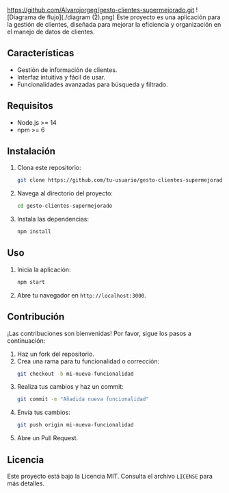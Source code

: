 https://github.com/Alvarojorgeg/gesto-clientes-supermejorado.git
![Diagrama de flujo](./diagram (2).png)
Este proyecto es una aplicación para la gestión de clientes, diseñada para mejorar la eficiencia y organización en el manejo de datos de clientes.

## Características

- Gestión de información de clientes.
- Interfaz intuitiva y fácil de usar.
- Funcionalidades avanzadas para búsqueda y filtrado.

## Requisitos

- Node.js >= 14
- npm >= 6

## Instalación

1. Clona este repositorio:
    ```bash
    git clone https://github.com/tu-usuario/gesto-clientes-supermejorado.git
    ```
2. Navega al directorio del proyecto:
    ```bash
    cd gesto-clientes-supermejorado
    ```
3. Instala las dependencias:
    ```bash
    npm install
    ```

## Uso

1. Inicia la aplicación:
    ```bash
    npm start
    ```
2. Abre tu navegador en `http://localhost:3000`.

## Contribución

¡Las contribuciones son bienvenidas! Por favor, sigue los pasos a continuación:

1. Haz un fork del repositorio.
2. Crea una rama para tu funcionalidad o corrección:
    ```bash
    git checkout -b mi-nueva-funcionalidad
    ```
3. Realiza tus cambios y haz un commit:
    ```bash
    git commit -m "Añadida nueva funcionalidad"
    ```
4. Envía tus cambios:
    ```bash
    git push origin mi-nueva-funcionalidad
    ```
5. Abre un Pull Request.

## Licencia

Este proyecto está bajo la Licencia MIT. Consulta el archivo `LICENSE` para más detalles.
